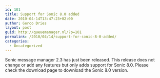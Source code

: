```yaml
---
id: 101
title: Support for Sonic 8.0 added
date: 2010-04-14T13:47:23+02:00
author: Gerco Dries
layout: post
guid: http://queuemanager.nl/?p=101
permalink: /2010/04/14/support-for-sonic-8-0-added/
categories:
  - Uncategorized
---
```

Sonic message manager 2.3 has just been released. This release does not change or add any features but only adds support for Sonic 8.0. Please check the download page to download the Sonic 8.0 version.